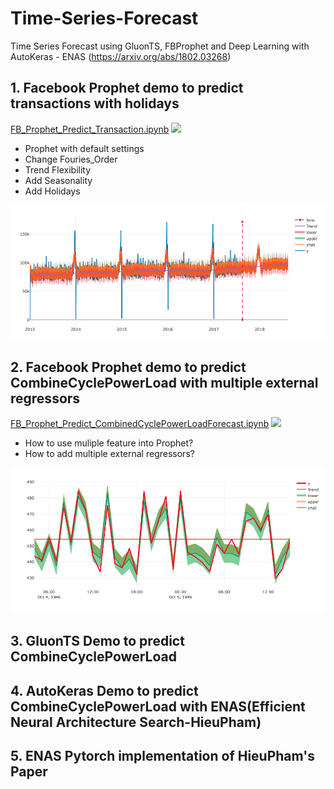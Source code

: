 # Time-Series-Forecast
Time Series Forecast using GluonTS, FBProphet and Deep Learning with AutoKeras - ENAS (https://arxiv.org/abs/1802.03268)
## 1. Facebook Prophet demo to predict transactions with holidays
[FB_Prophet_Predict_Transaction.ipynb](./FB_Prophet_Predict_Transaction.ipynb) [<img src="https://www.python.org/static/favicon.ico"  width=16>](https://www.python.org/static/favicon.ico)
* Prophet with default settings
* Change Fouries_Order
* Trend Flexibility
* Add Seasonality
* Add Holidays

![Predict 1 Year transaction ahead](/images/1YearTracsaction.png)
## 2. Facebook Prophet demo to predict CombineCyclePowerLoad with multiple external regressors
[FB_Prophet_Predict_CombinedCyclePowerLoadForecast.ipynb](./FB_Prophet_CombinedCyclePowerLoad_Forecast.ipynb) [<img src="https://www.python.org/static/favicon.ico"  width=16>](https://www.python.org/static/favicon.ico)
* How to use muliple feature into Prophet?
* How to add multiple external regressors?

![Predict 36 hours ahead](/images/36Hours.png)
## 3. GluonTS Demo to predict CombineCyclePowerLoad
## 4. AutoKeras Demo to predict CombineCyclePowerLoad with ENAS(Efficient Neural Architecture Search-HieuPham)
## 5. ENAS Pytorch implementation of HieuPham's Paper




